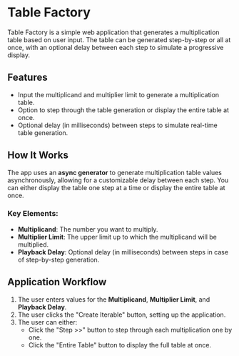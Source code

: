 # Table Factory

Table Factory is a simple web application that generates a multiplication table based on user input. The table can be generated step-by-step or all at once, with an optional delay between each step to simulate a progressive display.

## Features

- Input the multiplicand and multiplier limit to generate a multiplication table.
- Option to step through the table generation or display the entire table at once.
- Optional delay (in milliseconds) between steps to simulate real-time table generation.

## How It Works

The app uses an **async generator** to generate multiplication table values asynchronously, allowing for a customizable delay between each step. You can either display the table one step at a time or display the entire table at once.

### Key Elements:

- **Multiplicand**: The number you want to multiply.
- **Multiplier Limit**: The upper limit up to which the multiplicand will be multiplied.
- **Playback Delay**: Optional delay (in milliseconds) between steps in case of step-by-step generation.

## Application Workflow

1. The user enters values for the **Multiplicand**, **Multiplier Limit**, and **Playback Delay**.
2. The user clicks the "Create Iterable" button, setting up the application.
3. The user can either:
   - Click the "Step >>" button to step through each multiplication one by one.
   - Click the "Entire Table" button to display the full table at once.
